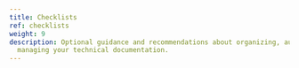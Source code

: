 ```yaml
---
title: Checklists
ref: checklists
weight: 9
description: Optional guidance and recommendations about organizing, authoring, and
  managing your technical documentation.
---
```


